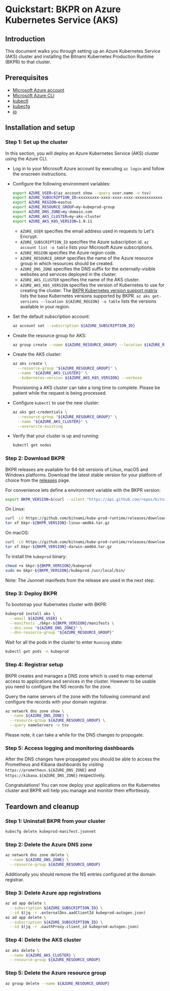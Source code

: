 # Quickstart: BKPR on Azure Kubernetes Service (AKS)

## Introduction

This document walks you through setting up an Azure Kubernetes Service (AKS) cluster and installing the Bitnami Kubernetes Production Runtime (BKPR) to that cluster.

## Prerequisites

* [Microsoft Azure account](https://azure.microsoft.com)
* [Microsoft Azure CLI](https://docs.microsoft.com/en-us/cli/azure/install-azure-cli?view=azure-cli-latest)
* [kubectl](https://kubernetes.io/docs/tasks/tools/install-kubectl/)
* [kubecfg](https://github.com/ksonnet/kubecfg/releases)
* [jq](https://stedolan.github.io/jq/)

## Installation and setup

### Step 1: Set up the cluster

In this section, you will deploy an Azure Kubernetes Service (AKS) cluster using the Azure CLI.

* Log in to your Microsoft Azure account by executing `az login` and follow the onscreen instructions.

* Configure the following environment variables:

  ```bash
  export AZURE_USER=$(az account show --query user.name -o tsv)
  export AZURE_SUBSCRIPTION_ID=xxxxxxxxx-xxxx-xxxx-xxxx-xxxxxxxxxxxx
  export AZURE_REGION=eastus
  export AZURE_RESOURCE_GROUP=my-kubeprod-group
  export AZURE_DNS_ZONE=my-domain.com
  export AZURE_AKS_CLUSTER=my-aks-cluster
  export AZURE_AKS_K8S_VERSION=1.9.11
  ```

  - `AZURE_USER` specifies the email address used in requests to Let's Encrypt.
  - `AZURE_SUBSCRIPTION_ID` specifies the Azure subscription id. `az account list -o table` lists your Microsoft Azure subscriptions.
  - `AZURE_REGION` specifies the Azure region code.
  - `AZURE_RESOURCE_GROUP` specifies the name of the Azure resource group in which resources should be created.
  - `AZURE_DNS_ZONE` specifies the DNS suffix for the externally-visible websites and services deployed in the cluster.
  - `AZURE_AKS_CLUSTER` specifies the name of the AKS cluster.
  - `AZURE_AKS_K8S_VERSION` specifies the version of Kubernetes to use for creating the cluster. The [BKPR Kubernetes version support matrix](../README.md#kubernetes-version-support-matrix-for-bkpr-10) lists the base Kubernetes versions supported by BKPR. `az aks get-versions --location ${AZURE_REGION} -o table` lists the versions available in your region.

* Set the default subscription account:

  ```bash
  az account set --subscription ${AZURE_SUBSCRIPTION_ID}
  ```

* Create the resource group for AKS:

  ```bash
  az group create --name ${AZURE_RESOURCE_GROUP} --location ${AZURE_REGION}
  ```

* Create the AKS cluster:

  ```bash
  az aks create \
    --resource-group "${AZURE_RESOURCE_GROUP}" \
    --name "${AZURE_AKS_CLUSTER}" \
    --kubernetes-version ${AZURE_AKS_K8S_VERSION} --verbose
  ```

  Provisioning a AKS cluster can take a long time to complete. Please be patient while the request is being processed.

* Configure `kubectl` to use the new cluster:

  ```bash
  az aks get-credentials \
    --resource-group "${AZURE_RESOURCE_GROUP}" \
    --name "${AZURE_AKS_CLUSTER}" \
    --overwrite-existing
  ```

* Verify that your cluster is up and running:

  ```bash
  kubectl get nodes
  ```

### Step 2: Download BKPR

BKPR releases are available for 64-bit versions of Linux, macOS and Windows platforms. Download the latest stable version for your platform of choice from the [releases](https://github.com/bitnami/kube-prod-runtime/releases) page.

For convenience lets define a environment variable with the BKPR version:

```bash
export BKPR_VERSION=$(curl --silent "https://api.github.com/repos/bitnami/kube-prod-runtime/releases/latest" | sed -n 's/.*"tag_name": *"\([^"]*\)".*/\1/p')
```

On Linux:

  ```bash
  curl -LO https://github.com/bitnami/kube-prod-runtime/releases/download/${BKPR_VERSION}/bkpr-${BKPR_VERSION}-linux-amd64.tar.gz
  tar xf bkpr-${BKPR_VERSION}-linux-amd64.tar.gz
  ```

On macOS:

  ```bash
  curl -LO https://github.com/bitnami/kube-prod-runtime/releases/download/${BKPR_VERSION}/bkpr-${BKPR_VERSION}-darwin-amd64.tar.gz
  tar xf bkpr-${BKPR_VERSION}-darwin-amd64.tar.gz
  ```

To install the `kubeprod` binary:

  ```bash
  chmod +x bkpr-${BKPR_VERSION}/kubeprod
  sudo mv bkpr-${BKPR_VERSION}/kubeprod /usr/local/bin/
  ```

Note: The Jsonnet manifests from the release are used in the next step.

### Step 3: Deploy BKPR

To bootstrap your Kubernetes cluster with BKPR:

  ```bash
  kubeprod install aks \
    --email ${AZURE_USER} \
    --manifests ./bkpr-${BKPR_VERSION}/manifests \
    --dns-zone "${AZURE_DNS_ZONE}" \
    --dns-resource-group "${AZURE_RESOURCE_GROUP}"
  ```

Wait for all the pods in the cluster to enter `Running` state:

  ```bash
  kubectl get pods -n kubeprod
  ```

### Step 4: Registrar setup

BKPR creates and manages a DNS zone which is used to map external access to applications and services in the cluster. However to be usable you need to configure the NS records for the zone.

Query the name servers of the zone with the following command and configure the records with your domain registrar.

  ```bash
  az network dns zone show \
    --name ${AZURE_DNS_ZONE} \
    --resource-group ${AZURE_RESOURCE_GROUP} \
    --query nameServers -o tsv
  ```

Please note, it can take a while for the DNS changes to propogate.

### Step 5: Access logging and monitoring dashboards

After the DNS changes have propagated you should be able to access the Prometheus and Kibana dashboards by visiting `https://prometheus.${AZURE_DNS_ZONE}` and `https://kibana.${AZURE_DNS_ZONE}` respectively.

Congratulations! You can now deploy your applications on the Kubernetes cluster and BKPR will help you manage and monitor them effortlessly.

## Teardown and cleanup

### Step 1: Uninstall BKPR from your cluster

  ```bash
  kubecfg delete kubeprod-manifest.jsonnet
  ```

### Step 2: Delete the Azure DNS zone

  ```bash
  az network dns zone delete \
    --name ${AZURE_DNS_ZONE} \
    --resource-group ${AZURE_RESOURCE_GROUP}
  ```

  Additionally you should remove the NS entries configured at the domain registrar.

### Step 3: Delete Azure app registrations

  ```bash
  az ad app delete \
    --subscription ${AZURE_SUBSCRIPTION_ID} \
    --id $(jq -r .externalDns.aadClientId kubeprod-autogen.json)
  az ad app delete \
    --subscription ${AZURE_SUBSCRIPTION_ID} \
    --id $(jq -r .oauthProxy.client_id kubeprod-autogen.json)
  ```

### Step 4: Delete the AKS cluster

  ```bash
  az aks delete \
    --name ${AZURE_AKS_CLUSTER} \
    --resource-group ${AZURE_RESOURCE_GROUP}
  ```

### Step 5: Delete the Azure resource group

  ```bash
  az group delete --name ${AZURE_RESOURCE_GROUP}
  ```
